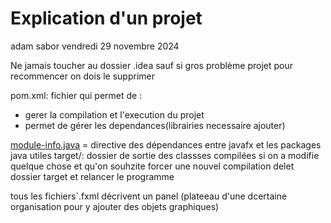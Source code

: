 # Explication d'un projet

adam sabor
vendredi 29 novembre 2024 

Ne jamais toucher au dossier .idea sauf si gros problème projet pour recommencer on dois le supprimer

pom.xml: fichier qui permet de :
- gerer la compilation et l'execution du projet
- permet de gérer les dependances(librairies necessaire ajouter)

[module-info.java](src/main/java/module-info.java) = directive des dépendances entre javafx et les packages java utiles
target/: dossier de sortie des classses compilées
si on a modifie quelque chose et qu'on souhzite forcer  une nouvel compilation delet dossier target et relancer le programme 

tous les fichiers`.fxml décrivent un panel (plateeau d'une dcertaine organisation pour y ajouter des objets graphiques)